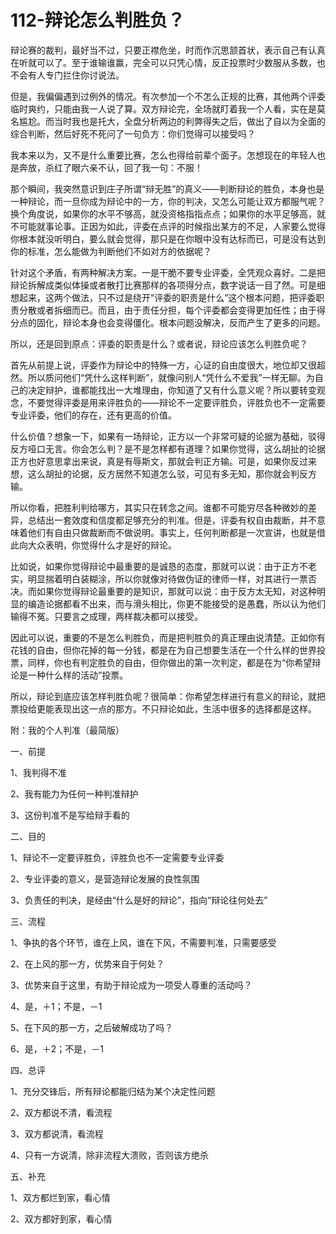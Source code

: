 # 112-辩论怎么判胜负？

辩论赛的裁判，最好当不过，只要正襟危坐，时而作沉思颔首状，表示自己有认真在听就可以了。至于谁输谁赢，完全可以只凭心情，反正投票时少数服从多数，也不会有人专门拦住你讨说法。

但是，我偏偏遇到过例外的情况。有次参加一个不怎么正规的比赛，其他两个评委临时爽约，只能由我一人说了算。双方辩论完，全场就盯着我一个人看，实在是莫名尴尬。而当时我也是托大，全盘分析两边的利弊得失之后，做出了自以为全面的综合判断，然后好死不死问了一句负方：你们觉得可以接受吗？

我本来以为，又不是什么重要比赛，怎么也得给前辈个面子。怎想现在的年轻人也是奔放，杀红了眼六亲不认，回了我一句：不服！

那个瞬间，我突然意识到庄子所谓“辩无胜”的真义——判断辩论的胜负，本身也是一种辩论，而一旦你成为辩论中的一方，你的判决，又怎么可能让双方都服气呢？换个角度说，如果你的水平不够高，就没资格指指点点；如果你的水平足够高，就不可能就事论事。正因为如此，评委在点评的时候指出某方的不足，人家要么觉得你根本就没听明白，要么就会觉得，那只是在你眼中没有达标而已，可是没有达到你的标准，怎么能做为判断他们不如对方的依据呢？

针对这个矛盾，有两种解决方案。一是干脆不要专业评委，全凭观众喜好。二是把辩论拆解成类似体操或者散打比赛那样的各项得分点，数字说话一目了然。可是细想起来，这两个做法，只不过是绕开“评委的职责是什么”这个根本问题，把评委职责分散或者拆细而已。而且，由于责任分担，每个评委都会变得更加任性；由于得分点的固化，辩论本身也会变得僵化。根本问题没解决，反而产生了更多的问题。

所以，还是回到原点：评委的职责是什么？或者说，辩论应该怎么判胜负呢？

首先从前提上说，评委作为辩论中的特殊一方，心证的自由度很大，地位却又很超然。所以质问他们“凭什么这样判断”，就像问别人“凭什么不爱我”一样无聊。为自己的决定辩护，谁都能找出一大堆理由，你知道了又有什么意义呢？所以要转变观念，不要觉得评委是用来评胜负的——辩论不一定要评胜负，评胜负也不一定需要专业评委，他们的存在，还有更高的价值。

什么价值？想象一下，如果有一场辩论，正方以一个非常可疑的论据为基础，驳得反方哑口无言。你会怎么判？是不是怎样都有道理？如果你觉得，这么胡扯的论据正方也好意思拿出来说，真是有辱斯文，那就会判正方输。可是，如果你反过来想，这么胡扯的论据，反方居然不知道怎么驳，可见有多无知，那你就会判反方输。

所以你看，把胜利判给哪方，其实只在转念之间。谁都不可能穷尽各种微妙的差异，总结出一套效度和信度都足够充分的判准。但是，评委有权自由裁断，并不意味着他们有自由只做裁断而不做说明。事实上，任何判断都是一次宣讲，也就是借此向大众表明，你觉得什么才是好的辩论。

比如说，如果你觉得辩论中最重要的是诚恳的态度，那就可以说：由于正方不老实，明显揣着明白装糊涂，所以你就像对待做伪证的律师一样，对其进行一票否决。而如果你觉得辩论最重要的是知识，那就可以说：由于反方太无知，对这种明显的编造论据都看不出来，而与滑头相比，你更不能接受的是愚蠢，所以认为他们输得不冤。只要言之成理，两样裁决都可以接受。

因此可以说，重要的不是怎么判胜负，而是把判胜负的真正理由说清楚。正如你有花钱的自由，但你花掉的每一分钱，都是在为自己想要生活在一个什么样的世界投票，同样，你也有判定胜负的自由，但你做出的第一次判定，都是在为“你希望辩论是一种什么样的活动”投票。

所以，辩论到底应该怎样判胜负呢？很简单：你希望怎样进行有意义的辩论，就把票投给更能表现出这一点的那方。不只辩论如此，生活中很多的选择都是这样。

附：我的个人判准（最简版）

一、前提

1、我判得不准

2、我有能力为任何一种判准辩护

3、这份判准不是写给辩手看的

二、目的

1、辩论不一定要评胜负，评胜负也不一定需要专业评委

2、专业评委的意义，是营造辩论发展的良性氛围

3、负责任的判决，是经由“什么是好的辩论”，指向“辩论往何处去”

三、流程

1、争执的各个环节，谁在上风，谁在下风，不需要判准，只需要感受

2、在上风的那一方，优势来自于何处？

3、优势来自于这里，有助于辩论成为一项受人尊重的活动吗？

4、是，＋1；不是，－1

5、在下风的那一方，之后破解成功了吗？

6、是，＋2；不是，－1

四、总评

1、充分交锋后，所有辩论都能归结为某个决定性问题

2、双方都说不清，看流程

3、双方都说清，看流程

4、只有一方说清，除非流程大溃败，否则该方绝杀

五、补充

1、双方都烂到家，看心情

2、双方都好到家，看心情
